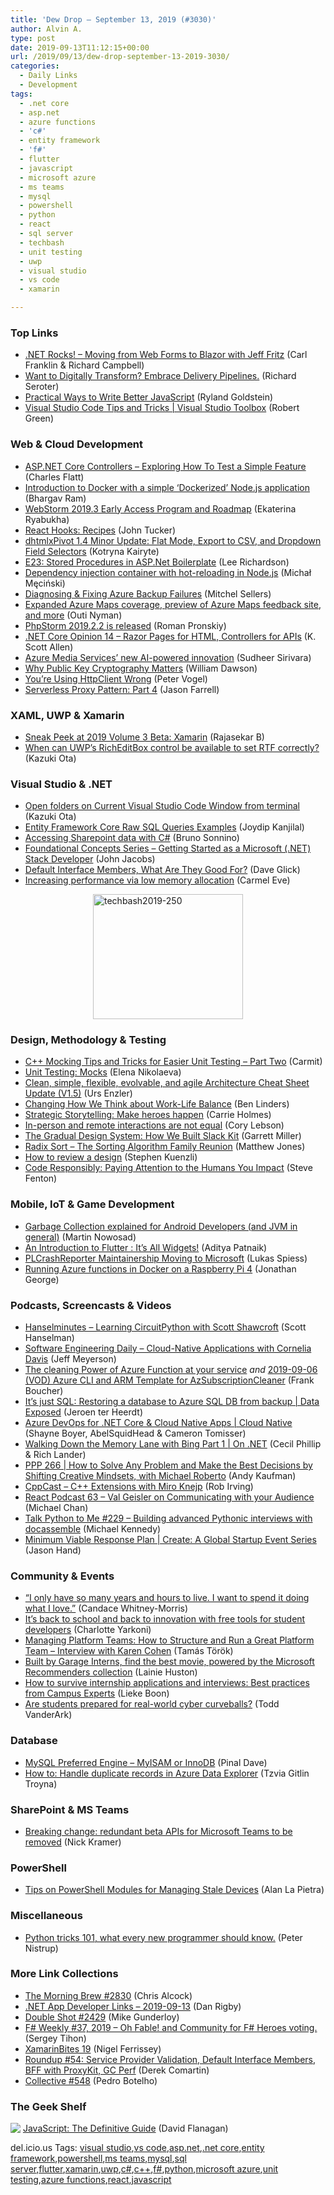 ```yaml
---
title: 'Dew Drop – September 13, 2019 (#3030)'
author: Alvin A.
type: post
date: 2019-09-13T11:12:15+00:00
url: /2019/09/13/dew-drop-september-13-2019-3030/
categories:
  - Daily Links
  - Development
tags:
  - .net core
  - asp.net
  - azure functions
  - 'c#'
  - entity framework
  - 'f#'
  - flutter
  - javascript
  - microsoft azure
  - ms teams
  - mysql
  - powershell
  - python
  - react
  - sql server
  - techbash
  - unit testing
  - uwp
  - visual studio
  - vs code
  - xamarin

---
```

### <a name="top"></a>Top Links

  * <a href="http://www.dotnetrocks.com/default.aspx?ShowNum=1652" target="_blank" rel="noopener noreferrer">.NET Rocks! &#8211; Moving from Web Forms to Blazor with Jeff Fritz</a> (Carl Franklin & Richard Campbell)
  * <a href="https://content.pivotal.io/home-page/want-to-digitally-transform-embrace-delivery-pipelines" target="_blank" rel="noopener noreferrer">Want to Digitally Transform? Embrace Delivery Pipelines.</a> (Richard Seroter)
  * <a href="https://stackoverflow.blog/2019/09/12/practical-ways-to-write-better-javascript/" target="_blank" rel="noopener noreferrer">Practical Ways to Write Better JavaScript</a> (Ryland Goldstein)
  * <a href="https://channel9.msdn.com/Shows/Visual-Studio-Toolbox/Visual-Studio-Code-Tips-and-Tricks?WT.mc_id=DX_MVP4025064" target="_blank" rel="noopener noreferrer">Visual Studio Code Tips and Tricks | Visual Studio Toolbox</a> (Robert Green)



### <a name="web"></a>Web & Cloud Development

  * <a href="https://www.softwaremeadows.com/posts/asp_net_core_controllers_-_exploring_how_to_test_a_simple_feature" target="_blank" rel="noopener noreferrer">ASP.NET Core Controllers &#8211; Exploring How To Test a Simple Feature</a> (Charles Flatt)
  * <a href="https://codeburst.io/introduction-to-docker-with-a-simple-dockerized-node-js-application-1c25680f07d7?source=rss----61061eb0c96b---4" target="_blank" rel="noopener noreferrer">Introduction to Docker with a simple ‘Dockerized’ Node.js application</a> (Bhargav Ram)
  * <a href="https://blog.jetbrains.com/webstorm/2019/09/webstorm-2019-3-eap/" target="_blank" rel="noopener noreferrer">WebStorm 2019.3 Early Access Program and Roadmap</a> (Ekaterina Ryabukha)
  * <a href="https://codeburst.io/react-hooks-recipes-1c18e5984abe?source=rss----61061eb0c96b---4" target="_blank" rel="noopener noreferrer">React Hooks: Recipes</a> (John Tucker)
  * <a href="https://dhtmlx.com/blog/dhtmlxpivot-1-4-minor-update-flat-mode-export-csv-dropdown-field-selectors/" target="_blank" rel="noopener noreferrer">dhtmlxPivot 1.4 Minor Update: Flat Mode, Export to CSV, and Dropdown Field Selectors</a> (Kotryna Kairyte)
  * <a href="http://www.leerichardson.com/2019/09/e23-stored-procedures-in-aspnet.html" target="_blank" rel="noopener noreferrer">E23: Stored Procedures in ASP.Net Boilerplate</a> (Lee Richardson)
  * <a href="https://codeburst.io/dependency-injection-container-with-hot-reloading-in-node-js-76ee727a4e72?source=rss----61061eb0c96b---4" target="_blank" rel="noopener noreferrer">Dependency injection container with hot-reloading in Node.js</a> (Michał Męciński)
  * <a href="https://mitchelsellers.com/blogs/2019/09/13/diagnosing-fixing-azure-backup-failures" target="_blank" rel="noopener noreferrer">Diagnosing & Fixing Azure Backup Failures</a> (Mitchel Sellers)
  * <a href="https://azure.microsoft.com/blog/expanded-azure-maps-coverage-preview-of-azure-maps-feedback-site-and-more/" target="_blank" rel="noopener noreferrer">Expanded Azure Maps coverage, preview of Azure Maps feedback site, and more</a> (Outi Nyman)
  * <a href="https://blog.jetbrains.com/phpstorm/2019/09/phpstorm-2019-2-2-is-released/" target="_blank" rel="noopener noreferrer">PhpStorm 2019.2.2 is released</a> (Roman Pronskiy)
  * <a href="http://odetocode.com/blogs/scott/archive/2019/09/12/net-core-opinion-14-razor-pages-for-html-controllers.aspx" target="_blank" rel="noopener noreferrer">.NET Core Opinion 14 &#8211; Razor Pages for HTML, Controllers for APIs</a> (K. Scott Allen)
  * <a href="https://azure.microsoft.com/blog/azure-media-services-new-ai-powered-innovation/" target="_blank" rel="noopener noreferrer">Azure Media Services&#8217; new AI-powered innovation</a> (Sudheer Sirivara)
  * <a href="https://developer.okta.com/blog/2019/09/12/why-public-key-cryptography-matters" target="_blank" rel="noopener noreferrer">Why Public Key Cryptography Matters</a> (William Dawson)
  * <a href="https://visualstudiomagazine.com/blogs/tool-tracker/2019/09/using-http.aspx" target="_blank" rel="noopener noreferrer">You&#8217;re Using HttpClient Wrong</a> (Peter Vogel)
  * <a href="https://jfarrell.net/2019/09/12/serverless-proxy-pattern-part-4/" target="_blank" rel="noopener noreferrer">Serverless Proxy Pattern: Part 4</a> (Jason Farrell)



### <a name="silverlight"></a>XAML, UWP & Xamarin

  * <a href="https://www.syncfusion.com/blogs/post/sneak-peek-at-2019-volume-3-beta-xamarin.aspx" target="_blank" rel="noopener noreferrer">Sneak Peek at 2019 Volume 3 Beta: Xamarin</a> (Rajasekar B)
  * <a href="https://techcommunity.microsoft.com/t5/Windows-Dev-AppConsult/When-can-UWP-s-RichEditBox-control-be-available-to-set-RTF/ba-p/853791" target="_blank" rel="noopener noreferrer">When can UWP&#8217;s RichEditBox control be available to set RTF correctly?</a> (Kazuki Ota)



### <a name="dotnet"></a>Visual Studio & .NET

  * <a href="https://techcommunity.microsoft.com/t5/Windows-Dev-AppConsult/Open-folders-on-Current-Visual-Studio-Code-Window-from-terminal/ba-p/853822" target="_blank" rel="noopener noreferrer">Open folders on Current Visual Studio Code Window from terminal</a> (Kazuki Ota)
  * <a href="http://feedproxy.google.com/~r/MSSQLTips-LatestSqlServerTips/~3/EZamuERh0yU/" target="_blank" rel="noopener noreferrer">Entity Framework Core Raw SQL Queries Examples</a> (Joydip Kanjilal)
  * <a href="https://blogs.msmvps.com/bsonnino/2019/09/12/accessing-sharepoint-data-with-c/" target="_blank" rel="noopener noreferrer">Accessing Sharepoint data with C#</a> (Bruno Sonnino)
  * <a href="https://blog.jacobsdata.com/2019/08/26/foundational-concepts-series-getting-started-as-a-microsoft-net-stack-developer" target="_blank" rel="noopener noreferrer">Foundational Concepts Series &#8211; Getting Started as a Microsoft (.NET) Stack Developer</a> (John Jacobs)
  * <a href="https://daveaglick.com/posts/default-interface-members-what-are-they-good-for" target="_blank" rel="noopener noreferrer">Default Interface Members, What Are They Good For?</a> (Dave Glick)
  * <a href="https://blogs.endjin.com/2019/09/increasing-performance-via-low-memory-allocation/" target="_blank" rel="noopener noreferrer">Increasing performance via low memory allocation</a> (Carmel Eve)

<a href="https://www.techbash.com/sessions" target="_blank" rel="noopener noreferrer"><img loading="lazy" decoding="async" width="240" height="200" title="techbash2019-250" style="margin: 0px auto 10px; border: 0px currentcolor; border-image: none; float: none; display: block; background-image: none;" alt="techbash2019-250" src="/wp-content/uploads/2019/09/techbash2019-250-3.png" border="0" /></a>

### <a name="design"></a>Design, Methodology & Testing

  * <a href="http://feedproxy.google.com/~r/Typemock/~3/4nbRsxwFLkI/" target="_blank" rel="noopener noreferrer">C++ Mocking Tips and Tricks for Easier Unit Testing – Part Two</a> (Carmit)
  * <a href="https://dev.to/ice_lenor/unit-testing-mocks-2ki3" target="_blank" rel="noopener noreferrer">Unit Testing: Mocks</a> (Elena Nikolaeva)
  * <a href="https://www.planetgeek.ch/2019/09/12/clean-simple-flexible-evolvable-and-agile-architecture-cheat-sheet-update-v1-5/" target="_blank" rel="noopener noreferrer">Clean, simple, flexible, evolvable, and agile Architecture Cheat Sheet Update (V1.5)</a> (Urs Enzler)
  * <a href="https://www.infoq.com/news/2019/09/think-work-life-balance?utm_campaign=infoq_content&utm_source=infoq&utm_medium=feed&utm_term=global" target="_blank" rel="noopener noreferrer">Changing How We Think about Work-Life Balance</a> (Ben Linders)
  * <a href="https://cloudblogs.microsoft.com/industry-blog/microsoft-in-business/2019/09/12/strategic-storytelling-make-heroes-happen%e2%80%af/" target="_blank" rel="noopener noreferrer">Strategic Storytelling: Make heroes happen</a> (Carrie Holmes)
  * <a href="https://lebsontech.com/in-person-and-remote-interactions-are-not-equal/" target="_blank" rel="noopener noreferrer">In-person and remote interactions are not equal</a> (Cory Lebson)
  * <a href="https://slack.engineering/the-gradual-design-system-how-we-built-slack-kit-8a2830484259?source=rss----58820b6d8904---4" target="_blank" rel="noopener noreferrer">The Gradual Design System: How We Built Slack Kit</a> (Garrett Miller)
  * <a href="http://feedproxy.google.com/~r/ExceptionNotFound/~3/85d1AmQvOSE/" target="_blank" rel="noopener noreferrer">Radix Sort &#8211; The Sorting Algorithm Family Reunion</a> (Matthew Jones)
  * <a href="https://nodramadevops.com/2019/09/how-to-review-a-design/" target="_blank" rel="noopener noreferrer">How to review a design</a> (Stephen Kuenzli)
  * <a href="https://www.stevefenton.co.uk/2019/09/code-responsibly-paying-attention-to-the-humans-you-impact/" target="_blank" rel="noopener noreferrer">Code Responsibly: Paying Attention to the Humans You Impact</a> (Steve Fenton)



### <a name="mobile"></a>Mobile, IoT & Game Development

  * <a href="https://android.jlelse.eu/garbage-collection-explained-for-android-developers-and-any-other-jvm-language-ac5896bc8875?source=rss----8fca399d4de---4" target="_blank" rel="noopener noreferrer">Garbage Collection explained for Android Developers (and JVM in general)</a> (Martin Nowosad)
  * <a href="https://medium.com/flutter-community/an-introduction-to-flutter-its-all-widgets-aabd0f86ca1c?source=rss----86fb29d7cc6a---4" target="_blank" rel="noopener noreferrer">An Introduction to Flutter : It’s All Widgets!</a> (Aditya Patnaik)
  * <a href="https://devblogs.microsoft.com/appcenter/plcrashreporter-maintainership-moving-to-microsoft/" target="_blank" rel="noopener noreferrer">PLCrashReporter Maintainership Moving to Microsoft</a> (Lukas Spiess)
  * <a href="https://blogs.endjin.com/2019/09/running-azure-functions-in-docker-on-a-raspberry-pi-4/" target="_blank" rel="noopener noreferrer">Running Azure functions in Docker on a Raspberry Pi 4</a> (Jonathan George)



### <a name="podcasts"></a>Podcasts, Screencasts & Videos

  * <a href="https://hanselminutes.simplecast.com/episodes/learning-circuitpython-with-scott-shawcroft-alEi9Puo" target="_blank" rel="noopener noreferrer">Hanselminutes &#8211; Learning CircuitPython with Scott Shawcroft</a> (Scott Hanselman)
  * <a href="https://softwareengineeringdaily.com/2019/09/13/cloud-native-applications-with-cornelia-davis/" target="_blank" rel="noopener noreferrer">Software Engineering Daily &#8211; Cloud-Native Applications with Cornelia Davis</a> (Jeff Meyerson)
  * <a href="http://www.youtube.com/watch?v=kbM8zwvUpkg" target="_blank" rel="noopener noreferrer">The cleaning Power of Azure Function at your service</a> _and_ <a href="http://www.youtube.com/watch?v=IYXCw8cF3iw" target="_blank" rel="noopener noreferrer">2019-09-06 (VOD) Azure CLI and ARM Template for AzSubscriptionCleaner</a> (Frank Boucher)
  * <a href="https://channel9.msdn.com/Shows/Data-Exposed/Its-just-SQL-Restoring-a-database-to-Azure-SQL-DB-from-backup?WT.mc_id=DX_MVP4025064" target="_blank" rel="noopener noreferrer">It’s just SQL: Restoring a database to Azure SQL DB from backup | Data Exposed</a> (Jeroen ter Heerdt)
  * <a href="https://channel9.msdn.com/Shows/The-Cloud-Native-Show/Azure-DevOps-for-NET-Core--Cloud-Native-Apps?WT.mc_id=DX_MVP4025064" target="_blank" rel="noopener noreferrer">Azure DevOps for .NET Core & Cloud Native Apps | Cloud Native</a> (Shayne Boyer, AbelSquidHead & Cameron Tomisser)
  * <a href="https://channel9.msdn.com/Shows/On-NET/Walking-Down-the-Memory-Lane-with-Bing-Part-1?WT.mc_id=DX_MVP4025064" target="_blank" rel="noopener noreferrer">Walking Down the Memory Lane with Bing Part 1 | On .NET</a> (Cecil Phillip & Rich Lander)
  * <a href="http://feedproxy.google.com/~r/PeopleAndProjectsPodcastBlog/~3/VFcWII5dgmI/533-ppp-266-how-to-solve-any-problem-and-make-the-best-decisions-by-shifting-creative-mindsets-with-michael-roberto.html" target="_blank" rel="noopener noreferrer">PPP 266 | How to Solve Any Problem and Make the Best Decisions by Shifting Creative Mindsets, with Michael Roberto</a> (Andy Kaufman)
  * <a href="http://cppcast.libsyn.com/c-extensions-with-miro-knejp" target="_blank" rel="noopener noreferrer">CppCast &#8211; C++ Extensions with Miro Knejp</a> (Rob Irving)
  * <a href="http://reactpodcast.com/63" target="_blank" rel="noopener noreferrer">React Podcast 63 &#8211; Val Geisler on Communicating with your Audience</a> (Michael Chan)
  * <a href="https://talkpython.fm/episodes/show/229/building-advanced-pythonic-interviews-with-docassemble" target="_blank" rel="noopener noreferrer">Talk Python to Me #229 &#8211; Building advanced Pythonic interviews with docassemble</a> (Michael Kennedy)
  * <a href="https://channel9.msdn.com/Events/Startups/Create-A-global-startup-event-series/Minimum-Viable-Response-Plan?WT.mc_id=DX_MVP4025064" target="_blank" rel="noopener noreferrer">Minimum Viable Response Plan | Create: A Global Startup Event Series</a> (Jason Hand)



### <a name="events"></a>Community & Events

  * <a href="https://news.microsoft.com/life/lander/we-are-home/#matt#new_tab" target="_blank" rel="noopener noreferrer">“I only have so many years and hours to live. I want to spend it doing what I love.”</a> (Candace Whitney-Morris)
  * <a href="https://blogs.microsoft.com/blog/2019/09/12/its-back-to-school-and-back-to-innovation-with-free-tools-for-student-developers/" target="_blank" rel="noopener noreferrer">It’s back to school and back to innovation with free tools for student developers</a> (Charlotte Yarkoni)
  * <a href="http://codingsans.com/blog/managing-platform-teams" target="_blank" rel="noopener noreferrer">Managing Platform Teams: How to Structure and Run a Great Platform Team – Interview with Karen Cohen</a> (Tamás Török)
  * <a href="https://www.microsoft.com/en-us/garage/blog/2019/09/build-by-garage-interns-find-the-best-movie-powered-by-the-microsoft-recommenders-collection/" target="_blank" rel="noopener noreferrer">Built by Garage Interns, find the best movie, powered by the Microsoft Recommenders collection</a> (Lainie Huston)
  * <a href="https://github.blog/2019-09-12-best-practices-to-help-your-survive-the-internship-process/" target="_blank" rel="noopener noreferrer">How to survive internship applications and interviews: Best practices from Campus Experts</a> (Lieke Boon)
  * <a href="https://www.microsoft.com/security/blog/2019/09/12/students-prepared-real-world-cyber-curveballs/" target="_blank" rel="noopener noreferrer">Are students prepared for real-world cyber curveballs?</a> (Todd VanderArk)



### <a name="sql"></a>Database

  * <a href="https://blog.sqlauthority.com/2019/09/13/mysql-preferred-engine-myisam-or-innodb/" target="_blank" rel="noopener noreferrer">MySQL Preferred Engine – MyISAM or InnoDB</a> (Pinal Dave)
  * <a href="https://techcommunity.microsoft.com/t5/Azure-Data-Explorer/How-to-Handle-duplicate-records-in-Azure-Data-Explorer/ba-p/849028" target="_blank" rel="noopener noreferrer">How to: Handle duplicate records in Azure Data Explorer</a> (Tzvia Gitlin Troyna)



### <a name="sp"></a>SharePoint & MS Teams

  * <a href="https://developer.microsoft.com/en-us/microsoft-teams/blogs/breaking-change-redundant-beta-apis-for-microsoft-teams-to-be-removed/" target="_blank" rel="noopener noreferrer">Breaking change: redundant beta APIs for Microsoft Teams to be removed</a> (Nick Kramer)



### <a name="ps"></a>PowerShell

  * <a href="https://techcommunity.microsoft.com/t5/Core-Infrastructure-and-Security/Tips-on-PowerShell-Modules-for-Managing-Stale-Devices/ba-p/840830" target="_blank" rel="noopener noreferrer">Tips on PowerShell Modules for Managing Stale Devices</a> (Alan La Pietra)



### <a name="misc"></a>Miscellaneous

  * <a href="https://towardsdatascience.com/python-tricks-101-what-every-new-programmer-should-know-c512a9787022?source=rss----7f60cf5620c9---4" target="_blank" rel="noopener noreferrer">Python tricks 101, what every new programmer should know.</a> (Peter Nistrup)



### <a name="links"></a>More Link Collections

  * <a href="http://feedproxy.google.com/~r/ReflectivePerspective/~3/dAw4fnYDTpQ/" target="_blank" rel="noopener noreferrer">The Morning Brew #2830</a> (Chris Alcock)
  * <a href="https://links.danrigby.com/2019/09/app-developer-links-2019-09-13/" target="_blank" rel="noopener noreferrer">.NET App Developer Links &#8211; 2019-09-13</a> (Dan Rigby)
  * <a href="https://afreshcup.com/home/2019/09/13/double-shot-2429.html" target="_blank" rel="noopener noreferrer">Double Shot #2429</a> (Mike Gunderloy)
  * <a href="https://sergeytihon.com/2019/09/12/f-weekly-37-2019-oh-fable-and-community-for-f-heroes-voting/" target="_blank" rel="noopener noreferrer">F# Weekly #37, 2019 – Oh Fable! and Community for F# Heroes voting.</a> (Sergey Tihon)
  * <a href="https://xamarininsider.com/2019/09/13/xamarinbites-19/" target="_blank" rel="noopener noreferrer">XamarinBites 19</a> (Nigel Ferrissey)
  * <a href="https://codeopinion.com/roundup-54/" target="_blank" rel="noopener noreferrer">Roundup #54: Service Provider Validation, Default Interface Members, BFF with ProxyKit, GC Perf</a> (Derek Comartin)
  * <a href="http://feedproxy.google.com/~r/tympanus/~3/usBbibNZpEs/" target="_blank" rel="noopener noreferrer">Collective #548</a> (Pedro Botelho)



### <a name="shelf"></a>The Geek Shelf

<a href="https://www.amazon.com/JavaScript-Definitive-Guide-Activate-Guides/dp/0596805527/?tag=amavin-20" target="_blank" rel="noopener noreferrer"><img decoding="async" align="left" style="margin: 0px 0px 10px; border: 0px currentcolor; border-image: none; float: left; display: inline; background-image: none;" src="https://m.media-amazon.com/images/I/71WzJARrAwL._AC_UY218_.jpg" border="0" /></a>&nbsp;<a href="https://www.amazon.com/JavaScript-Definitive-Guide-Activate-Guides/dp/0596805527/?tag=amavin-20" target="_blank" rel="noopener noreferrer">JavaScript: The Definitive Guide</a> (David Flanagan)











<div class="wlWriterEditableSmartContent" id="scid:77ECF5F8-D252-44F5-B4EB-D463C5396A79:be367b95-5938-489e-959e-89c360f7ba33" style="margin: 0px; padding: 0px; float: none; display: inline;">
  del.icio.us Tags: <a href="http://del.icio.us/popular/visual+studio" rel="tag">visual studio</a>,<a href="http://del.icio.us/popular/vs+code" rel="tag">vs code</a>,<a href="http://del.icio.us/popular/asp.net" rel="tag">asp.net</a>,<a href="http://del.icio.us/popular/.net+core" rel="tag">.net core</a>,<a href="http://del.icio.us/popular/entity+framework" rel="tag">entity framework</a>,<a href="http://del.icio.us/popular/powershell" rel="tag">powershell</a>,<a href="http://del.icio.us/popular/ms+teams" rel="tag">ms teams</a>,<a href="http://del.icio.us/popular/mysql" rel="tag">mysql</a>,<a href="http://del.icio.us/popular/sql+server" rel="tag">sql server</a>,<a href="http://del.icio.us/popular/flutter" rel="tag">flutter</a>,<a href="http://del.icio.us/popular/xamarin" rel="tag">xamarin</a>,<a href="http://del.icio.us/popular/uwp" rel="tag">uwp</a>,<a href="http://del.icio.us/popular/c%23" rel="tag">c#</a>,<a href="http://del.icio.us/popular/c%2b%2b" rel="tag">c++</a>,<a href="http://del.icio.us/popular/f%23" rel="tag">f#</a>,<a href="http://del.icio.us/popular/python" rel="tag">python</a>,<a href="http://del.icio.us/popular/microsoft+azure" rel="tag">microsoft azure</a>,<a href="http://del.icio.us/popular/unit+testing" rel="tag">unit testing</a>,<a href="http://del.icio.us/popular/azure+functions" rel="tag">azure functions</a>,<a href="http://del.icio.us/popular/react" rel="tag">react</a>,<a href="http://del.icio.us/popular/javascript" rel="tag">javascript</a>
</div>